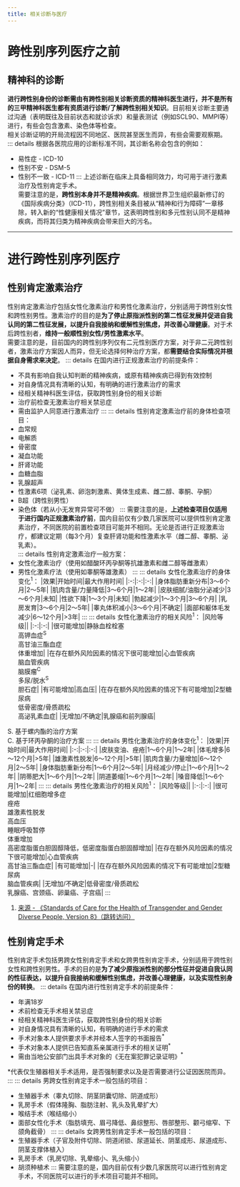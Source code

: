 ```yaml
---
title: 相关诊断与医疗
---
```

# 跨性别序列医疗之前
## 精神科的诊断
**进行跨性别身份的诊断需由有跨性别相关诊断资质的精神科医生进行，并不是所有的三甲精神科医生都有资质进行诊断/了解跨性别相关知识**。目前相关诊断主要通过沟通（表明既往及目前状态和就诊诉求）和量表测试（例如SCL90、MMPI等）进行，有些会包含激素、染色体等检查。  
相关诊断证明的开局流程因不同地区、医院甚至医生而异，有些会需要观察期。  
::: details 根据各医院应用的诊断标准不同，其诊断名称会包含的例如：  
* 易性症 - ICD-10
* 性别不安 - DSM-5 
* 性别不一致 - ICD-11
:::
上述诊断在临床上具备相同效力，均可用于进行激素治疗及性别肯定手术。  
需要注意的是，**跨性别本身并不是精神疾病**。根据世界卫生组织最新修订的《国际疾病分类》（ICD-11），跨性别相关条目被从“精神和行为障碍”一章移除，转入新的“性健康相关情况”章节，这表明跨性别和多元性别认同不是精神疾病，而将其归类为精神疾病会带来巨大的污名。

---
# 进行跨性别序列医疗
## 性别肯定激素治疗
性别肯定激素治疗包括女性化激素治疗和男性化激素治疗，分别适用于跨性别女性和跨性别男性。激素治疗的目的是**为了停止原指派性别的第二性征发展并促进自我认同的第二性征发展，以提升自我接纳和缓解性别焦虑，并改善心理健康**。对于术后跨性别者，**维持一般顺性别女性/男性激素水平**。  
需要注意的是，目前国内的跨性别序列仅有二元性别医疗方案，对于非二元跨性别者，激素治疗方案因人而异，但无论选择何种治疗方案，都**需要结合实际情况并根据自身需求来决定**。
::: details 在国内进行正规激素治疗的前提条件：
* 不具有影响自我认知判断的精神疾病，或原有精神疾病已得到有效控制
* 对自身情况具有清晰的认知，有明确的进行激素治疗的需求
* 经相关精神科医生评估，获取跨性别身份的相关诊断
* 治疗前检查无激素治疗相关禁忌症
* 需由监护人同意进行激素治疗
:::
::: details 性别肯定激素治疗前的身体检查项目：
* 血常规
* 电解质
* 骨密度
* 凝血功能
* 肝肾功能
* 血糖血脂
* 乳腺超声
* 性激素6项（泌乳素、卵泡刺激素、黄体生成素、雌二醇、睾酮、孕酮）
* B超（跨性别男性）
* 染色体（若从小无发育异常可不做）
:::
需要注意的是，**上述检查项目仅适用于进行国内正规激素治疗前**，国内目前仅有少数几家医院可以提供性别肯定激素治疗，不同医院的前置检查项目可能并不相同。无论是否进行正规激素治疗，都建议定期（每3个月）复查肝肾功能和性激素水平（雌二醇、睾酮、泌乳素）。  
::: details 性别肯定激素治疗一般方案：
* 女性化激素治疗（使用如醋酸环丙孕酮等抗雄激素和雌二醇等雌激素）
* 男性化激素疗法（使用如睾酮等雄激素）
:::
::: details 女性化激素治疗的身体变化<sup>1</sup>：
|效果|开始时间|最大作用时间|
|:-:|:-:|:-:|
|身体脂肪重新分布|3～6个月|2～5年|
|肌肉含量/力量降低|3～6个月|1～2年|
|皮肤细腻/油脂分泌减少|3～6个月|未知|
|性欲下降|1～3个月|未知|
|勃起减少|1～3个月|3～6个月|
|乳房发育|3～6个月|2～5年|
|睾丸体积减小|3～6个月|不确定|
|面部和躯体毛发减少|6～12个月|>3年|
:::
::: details 女性化激素治疗的相关风险<sup>1</sup>：
|风险等级||
|:-:|:-:|
|很可能增加|静脉血栓栓塞<br>高钾血症<sup>S</sup><br>高甘油三酯血症<br>体重增加|
|在存在额外风险因素的情况下很可能增加|心血管疾病<br>脑血管疾病<br>脑膜瘤<sup>C</sup><br>多尿/脱水<sup>S</sup><br>胆石症|
|有可能增加|高血压|
|在存在额外风险因素的情况下有可能增加|2型糖尿病<br>低骨密度/骨质疏松<br>高泌乳素血症|
|无增加/不确定|乳腺癌和前列腺癌|

S. 基于螺内酯的治疗方案  
C. 基于环丙孕酮的治疗方案
:::
::: details 男性化激素治疗的身体变化<sup>1</sup>：
|效果|开始时间|最大作用时间|
|:-:|:-:|:-:|
|皮肤变油、痤疮|1～6个月|1～2年|
|体毛增多|6～12个月|>5年|
|雄激素性脱发|6～12个月|>5年|
|肌肉含量/力量增加|6～12个月|2～5年|
|身体脂肪重新分布|1～6个月|2～5年|
|月经减少/停止|1～6个月|1～2年|
|阴蒂肥大|1～6个月|1～2年|
|阴道萎缩|1～6个月|1～2年|
|嗓音降低|1～6个月|1～2年|
:::
::: details 男性化激素治疗的相关风险<sup>1</sup>：
|风险等级||
|:-:|:-:|
|很可能增加|红细胞增多症<br>痤疮<br>雄激素性脱发<br>高血压<br>睡眠呼吸暂停<br>体重增加<br>高密度脂蛋白胆固醇降低，低密度脂蛋白胆固醇增加|
|在存在额外风险因素的情况下很可能增加|心血管疾病<br>高甘油三酯血症|
|有可能增加|-|
|在存在额外风险因素的情况下有可能增加|2型糖尿病<br>脑血管疾病|
|无增加/不确定|低骨密度/骨质疏松<br>乳腺癌、宫颈癌、卵巢癌、子宫癌|
:::
1. [来源 - 《Standards of Care for the Health of Transgender and Gender Diverse People, Version 8》（跳转访问）](https://doi.org/10.1080/26895269.2022.2100644)
## 性别肯定手术
性别肯定手术包括男跨女性别肯定手术和女跨男性别肯定手术，分别适用于跨性别女性和跨性别男性。手术的目的是**为了减少原指派性别的部分性征并促进自我认同的性征表达，以提升自我接纳和缓解性别焦虑，并改善心理健康，以及实现性别身份的转换**。
::: details 在国内进行性别肯定手术的前提条件：
* 年满18岁
* 术前检查无手术相关禁忌症
* 经相关精神科医生评估，获取跨性别身份的相关诊断
* 对自身情况具有清晰的认知，有明确的进行手术的需求
* 手术对象本人提供要求手术并经本人签字的书面报告<sup>*</sup>
* 手术对象本人提供已告知直系亲属进行手术的相关证明<sup>*</sup>
* 需由当地公安部门出具手术对象的《无在案犯罪记录证明》<sup>*</sup>

*代表仅生殖器相关手术适用，是否强制要求以及是否需要进行公证因医院而异。
:::
::: details 男跨女性别肯定手术一般包括的项目：
* 生殖器手术（睾丸切除、阴茎阴囊切除、阴道成形）
* 乳房手术（假体隆胸、脂肪注射、乳头及乳晕扩大）
* 喉结手术（喉结缩小）
* 面部女性化手术（脂肪填充、眉弓降低、鼻综整形、唇部整形、颧弓缩窄、下颌角截骨）
:::
::: details 女跨男性别肯定手术一般包括的项目：
* 生殖器手术（⼦官及附件切除、阴道闭锁、尿道延长、阴茎成形、尿道成形、阴茎支撑体植入）
* 乳房手术（乳房切除、乳晕缩小、乳头缩小）
* 胡须种植术
:::
需要注意的是，国内目前仅有少数几家医院可以进行性别肯定手术，不同医院可以进行的手术项目可能并不相同。